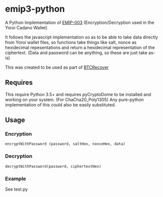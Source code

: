 # emip3-python
A Python Implementation of [EMIP-003](https://github.com/Emurgo/EmIPs/blob/master/specs/emip-003.md) (Encryption/Decryption used in the Yoroi Cadano Wallet)

It  follows the javascript implementation so as to be able to take data directly from Yoroi wallet files, so functions take things like salt, nonce as hexidecimal repesentations and return a hexidecimal representation of the ciphertext. (Data and password can be anything, so these are just take as-is)

This was created to be used as part of [BTCRecover](https://github.com/DanielStoychev/CryptoRecover)

## Requires
This require Python 3.5+ and requires pyCryptoDome to be installed and working on your system. (For ChaCha20_Poly1305) Any pure-python implementation of this could also be easily substituted.

## Usage

### Encryption
`encryptWithPassword (password, saltHex, nonceHex, data)`

### Decryption
`decryptWithPassword(password, ciphertextHex)`

### Example 
See test.py